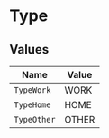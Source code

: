# Type


## Values

| Name        | Value       |
| ----------- | ----------- |
| `TypeWork`  | WORK        |
| `TypeHome`  | HOME        |
| `TypeOther` | OTHER       |